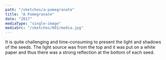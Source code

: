 ```yaml
---
path: "/sketches/a-pomegranate"
title: "A Pomegranate"
date: "2017"
mediaType: "single-image"
mediaSrc: "/sketches/001/media.jpg"
---
```


It is quite challenging and time-consuming to present the light and shadows of the seeds. The light source was from the top and it was put on a white paper and thus there was a strong reflection at the bottom of each seed.
